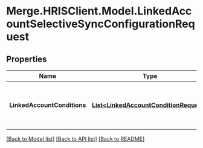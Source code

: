 # Merge.HRISClient.Model.LinkedAccountSelectiveSyncConfigurationRequest

## Properties

Name | Type | Description | Notes
------------ | ------------- | ------------- | -------------
**LinkedAccountConditions** | [**List&lt;LinkedAccountConditionRequest&gt;**](LinkedAccountConditionRequest.md) | The conditions belonging to a selective sync. | 

[[Back to Model list]](../README.md#documentation-for-models) [[Back to API list]](../README.md#documentation-for-api-endpoints) [[Back to README]](../README.md)

